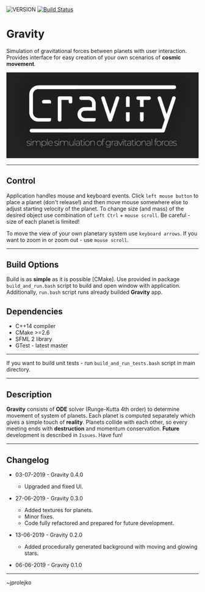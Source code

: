 ![VERSION][version] [![Build Status](https://travis-ci.com/jprolejko/Gravity.svg?branch=develop)](https://travis-ci.com/jprolejko/Gravity)

# Gravity

Simulation of gravitational forces between planets with user interaction. Provides interface for easy creation of your own scenarios of **cosmic movement**.

![Simple simulation of cosmic movement][logo]

-----

## Control
Application handles mouse and keyboard events. Click ``left mouse button`` to place a planet (don't release!) and then move mouse somewhere else to adjust starting velocity of the planet. To change size (and mass) of the desired object use combination of ``Left Ctrl`` + ``mouse scroll``. Be careful - size of each planet is limited!

To move the view of your own planetary system use ``keyboard arrows``. If you want to zoom in or zoom out - use ``mouse scroll``.

-----

## Build Options

Build is as **simple** as it is possible [CMake]. Use provided in package ``build_and_run.bash`` script to build and open window with application. Additionally, ``run.bash`` script runs already builded **Gravity** app.  

## Dependencies

* C++14 compiler 
* CMake >=2.6
* SFML 2 library
* GTest - latest master

-----
  
If you want to build unit tests - run ``build_and_run_tests.bash`` script in main directory.

-----

## Description

**Gravity** consists of **ODE** solver (Runge-Kutta 4th order) to determine movement of system of planets. Each planet is computed separately which gives a simple touch of **reality**. Planets collide with each other, so every meeting ends with **destruction** and momentum conservation.
**Future** development is described in ``Issues``. Have fun!

-----

## Changelog

* 03-07-2019 - Gravity 0.4.0
    - Upgraded and fixed UI.

* 27-06-2019 - Gravity 0.3.0
    - Added textures for planets.
    - Minor fixes.
    - Code fully refactored and prepared for future development.

* 13-06-2019 - Gravity 0.2.0
    - Added procedurally generated background with moving and glowing stars.

* 06-06-2019 - Gravity 0.1.0

---

~jprolejko

[VERSION]: https://img.shields.io/badge/version-0.5.0-blue.svg
[logo]: data/logo.png